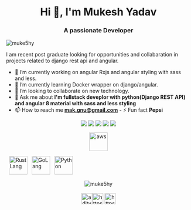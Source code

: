 <h1 align="center">Hi 👋, I'm Mukesh Yadav</h1>
<h3 align="center">A passionate Developer</h3>

<p align="left">
  <img
    src="https://komarev.com/ghpvc/?username=muke5hy"
    alt="muke5hy"
  />
</p>

I am recent post graduate looking for opportunities and collabaration in
projects related to django rest api and angular. 
- 🔭 I’m currently working on angular Rxjs and angular styling with sass and less. 
- 🌱 I’m currently learning Docker wrapper on django/angular. 
- 🤝 I’m looking to collaborate on new technology. 
- 💬 Ask me about **I'm fullstack deveplor with python(Django REST
API) and angular 8 material with sass and less styling** 
- 📫 How to reach me
**mak.gnu@gmail.com** - ⚡ Fun fact **Pepsi**

<p align="center">
  <a href="https://twitter.com/muke5hy"
    ><img
      src="https://img.shields.io/badge/twitter-%231DA1F2.svg?&style=for-the-badge&logo=twitter&logoColor=white"
  /></a>
  <a href="https://medium.com/@muke5hy"
    ><img
      src="https://img.shields.io/badge/medium-%2312100E.svg?&style=for-the-badge&logo=medium&logoColor=white"
  /></a>
  <a href="https://www.linkedin.com/in/muke5hy/"
    ><img
      src="https://img.shields.io/badge/linkedin-%230077B5.svg?&style=for-the-badge&logo=linkedin&logoColor=white"
  /></a>
  <a href="https://www.instagram.com/muke5hy/"
    ><img
      src="https://img.shields.io/badge/instagram-%23E4405F.svg?&style=for-the-badge&logo=instagram&logoColor=white"
  /></a>
  <a href="https://www.facebook.com/muke5hy"
    ><img
      src="https://img.shields.io/badge/facebook-%231877F2.svg?&style=for-the-badge&logo=facebook&logoColor=white"
  /></a>
</p>

<p align="center">
    <img
    src="https://raw.githubusercontent.com/muke5hy/devicon/master/icons/amazonwebservices/amazonwebservices-plain-wordmark.svg"
    alt="aws"
    width="50"
    height="50"
  />
    
  &nbsp;
  <img
    src="https://raw.githubusercontent.com/muke5hy/devicon/master/icons/rust/rust-plain.svg"
    alt="Rust Lang"
    width="50"
    height="50"
  />
  &nbsp;
  <img
    src="https://raw.githubusercontent.com/muke5hy/devicon/master/icons/go/go-plain.svg"
    alt="GoLang"
    width="50"
    height="50"
  />
  &nbsp;
  <img
    src="https://raw.githubusercontent.com/muke5hy/devicon/master/icons/python/python-original.svg"
    alt="Python"
    width="50"
    height="50"
  />
  &nbsp;
  
</p>

<p align="center">
  <img
    align="center"
    src="https://github-readme-stats.vercel.app/api?username=muke5hy&show_icons=true"
    alt="muke5hy"
  />
  <br /><br />
  <a href="https://twitter.com/aditya__bhalsod" target="blank"
    ><img
      align="center"
      src="https://cdn.jsdelivr.net/npm/simple-icons@3.0.1/icons/twitter.svg"
      alt="aditya__bhalsod"
      height="30"
      width="30" /></a
  ><a
    href="https://linkedin.com/in/https://www.linkedin.com/in/muke5hy/"
    target="blank"
    ><img
      align="center"
      src="https://cdn.jsdelivr.net/npm/simple-icons@3.0.1/icons/linkedin.svg"
      alt="https://www.linkedin.com/in/muke5hy/"
      height="30"
      width="30"
  /></a>
  <a
    href="https://www.youtube.com/c/https://www.youtube.com/channel/ucvonmzyifu6nyhdrcixjlva"
    target="blank"
    ><img
      align="center"
      src="https://cdn.jsdelivr.net/npm/simple-icons@3.0.1/icons/youtube.svg"
      alt="https://www.youtube.com/channel/ucvonmzyifu6nyhdrcixjlva"
      height="30"
      width="30"
  /></a>
</p>

